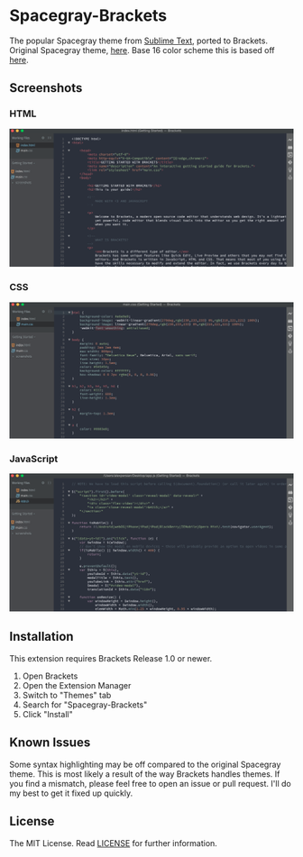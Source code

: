 Spacegray-Brackets
===

The popular Spacegray theme from [Sublime Text](http://sublimetext.com/), ported to Brackets.
Original Spacegray theme, [here](https://github.com/kkga/spacegray).
Base 16 color scheme this is based off [here](http://chriskempson.github.io/base16/#ocean).

Screenshots
---

### HTML
![HTML](screenshots/html.png)

### CSS
![HTML](screenshots/css.png)

### JavaScript
![HTML](screenshots/js.png)

Installation
---

This extension requires Brackets Release 1.0 or newer.

1. Open Brackets
2. Open the Extension Manager
3. Switch to "Themes" tab
4. Search for "Spacegray-Brackets"
5. Click "Install"

Known Issues
---
Some syntax highlighting may be off compared to the original Spacegray theme. This is most likely
a result of the way Brackets handles themes.
If you find a mismatch, please feel free to open an issue or pull request. I'll do my best to get
it fixed up quickly.

License
---

The MIT License. Read [LICENSE](LICENSE) for further information.